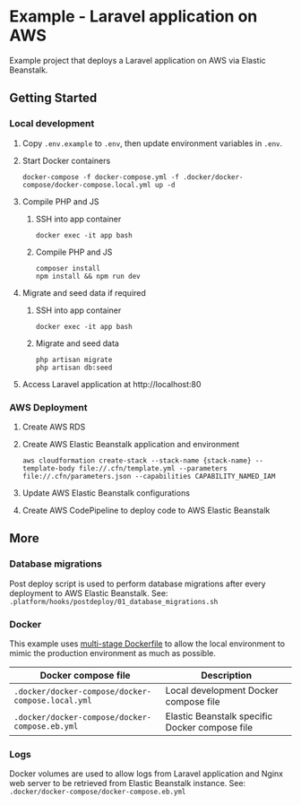 # Example - Laravel application on AWS

Example project that deploys a Laravel application on AWS via Elastic Beanstalk.

## Getting Started

### Local development

1. Copy `.env.example` to `.env`, then update environment variables in `.env`.

2. Start Docker containers

    `docker-compose -f docker-compose.yml -f .docker/docker-compose/docker-compose.local.yml up -d`

3. Compile PHP and JS

    1. SSH into app container

        `docker exec -it app bash`

    2. Compile PHP and JS

        ```
        composer install
        npm install && npm run dev
        ```

4. Migrate and seed data if required

    1. SSH into app container

        `docker exec -it app bash`

    2. Migrate and seed data

        ```
        php artisan migrate
        php artisan db:seed
        ```

5. Access Laravel application at http://localhost:80

### AWS Deployment

1. Create AWS RDS

2. Create AWS Elastic Beanstalk application and environment

    `aws cloudformation create-stack --stack-name {stack-name} --template-body file://.cfn/template.yml --parameters file://.cfn/parameters.json --capabilities CAPABILITY_NAMED_IAM`

3. Update AWS Elastic Beanstalk configurations

4. Create AWS CodePipeline to deploy code to AWS Elastic Beanstalk

## More

### Database migrations

Post deploy script is used to perform database migrations after every deployment to AWS Elastic Beanstalk. See: `.platform/hooks/postdeploy/01_database_migrations.sh`

### Docker

This example uses [multi-stage Dockerfile](https://docs.docker.com/develop/develop-images/multistage-build/) to allow the local environment to mimic the production environment as much as possible.

| Docker compose file                               | Description                                    |
| ------------------------------------------------- | ---------------------------------------------- |
| `.docker/docker-compose/docker-compose.local.yml` | Local development Docker compose file          |
| `.docker/docker-compose/docker-compose.eb.yml`    | Elastic Beanstalk specific Docker compose file |

### Logs

Docker volumes are used to allow logs from Laravel application and Nginx web server to be retrieved from Elastic Beanstalk instance. See: `.docker/docker-compose/docker-compose.eb.yml`
